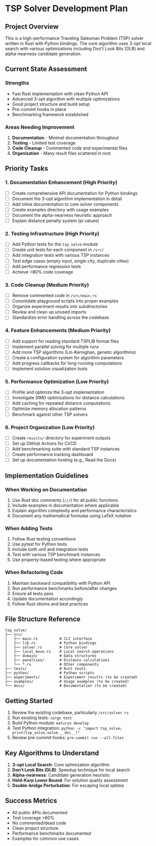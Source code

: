 # TSP Solver Development Plan

## Project Overview
This is a high-performance Traveling Salesman Problem (TSP) solver written in Rust with Python bindings. The core algorithm uses 3-opt local search with various optimizations including Don't Look Bits (DLB) and alpha-nearness candidate generation.

## Current State Assessment

### Strengths
- Fast Rust implementation with clean Python API
- Advanced 3-opt algorithm with multiple optimizations
- Good project structure and build setup
- Pre-commit hooks in place
- Benchmarking framework established

### Areas Needing Improvement
1. **Documentation** - Minimal documentation throughout
2. **Testing** - Limited test coverage
3. **Code Cleanup** - Commented code and experimental files
4. **Organization** - Many result files scattered in root

## Priority Tasks

### 1. Documentation Enhancement (High Priority)
- [ ] Create comprehensive API documentation for Python bindings
- [ ] Document the 3-opt algorithm implementation in detail
- [ ] Add inline documentation to core solver components
- [ ] Create examples directory with usage examples
- [ ] Document the alpha-nearness heuristic approach
- [ ] Explain distance penalty system (pi values)

### 2. Testing Infrastructure (High Priority)
- [ ] Add Python tests for the `tsp_solve` module
- [ ] Create unit tests for each component in `/src/`
- [ ] Add integration tests with various TSP instances
- [ ] Test edge cases (empty input, single city, duplicate cities)
- [ ] Add performance regression tests
- [ ] Achieve >80% code coverage

### 3. Code Cleanup (Medium Priority)
- [ ] Remove commented code in `/src/main.rs`
- [ ] Consolidate playground scripts into proper examples
- [ ] Organize experiment results into subdirectories
- [ ] Review and clean up unused imports
- [ ] Standardize error handling across the codebase

### 4. Feature Enhancements (Medium Priority)
- [ ] Add support for reading standard TSPLIB format files
- [ ] Implement parallel solving for multiple runs
- [ ] Add more TSP algorithms (Lin-Kernighan, genetic algorithms)
- [ ] Create a configuration system for algorithm parameters
- [ ] Add progress callbacks for long-running computations
- [ ] Implement solution visualization tools

### 5. Performance Optimization (Low Priority)
- [ ] Profile and optimize the 3-opt implementation
- [ ] Investigate SIMD optimizations for distance calculations
- [ ] Add caching for repeated distance computations
- [ ] Optimize memory allocation patterns
- [ ] Benchmark against other TSP solvers

### 6. Project Organization (Low Priority)
- [ ] Create `results/` directory for experiment outputs
- [ ] Set up GitHub Actions for CI/CD
- [ ] Add benchmarking suite with standard TSP instances
- [ ] Create performance tracking dashboard
- [ ] Set up documentation hosting (e.g., Read the Docs)

## Implementation Guidelines

### When Working on Documentation
1. Use Rust doc comments (`///`) for all public functions
2. Include examples in documentation where applicable
3. Explain algorithm complexity and performance characteristics
4. Document any mathematical formulas using LaTeX notation

### When Adding Tests
1. Follow Rust testing conventions
2. Use pytest for Python tests
3. Include both unit and integration tests
4. Test with various TSP benchmark instances
5. Use property-based testing where appropriate

### When Refactoring Code
1. Maintain backward compatibility with Python API
2. Run performance benchmarks before/after changes
3. Ensure all tests pass
4. Update documentation accordingly
5. Follow Rust idioms and best practices

## File Structure Reference

```
tsp_solve/
├── src/
│   ├── main.rs          # CLI interface
│   ├── lib.rs           # Python bindings
│   ├── solver.rs        # Core solver
│   ├── local_move.rs    # Local search operations
│   ├── domain/          # Data structures
│   ├── penalties/       # Distance calculations
│   └── *.rs             # Other components
├── tests/               # Rust tests
├── python/              # Python scripts
├── experiments/         # Experiment results (to be created)
├── examples/            # Usage examples (to be created)
└── docs/                # Documentation (to be created)
```

## Getting Started

1. Review the existing codebase, particularly `/src/solver.rs`
2. Run existing tests: `cargo test`
3. Build Python module: `maturin develop`
4. Test Python integration: `python -c "import tsp_solve; print(tsp_solve.solve.__doc__)"`
5. Review pre-commit hooks: `pre-commit run --all-files`

## Key Algorithms to Understand

1. **3-opt Local Search**: Core optimization algorithm
2. **Don't Look Bits (DLB)**: Speedup technique for local search
3. **Alpha-nearness**: Candidate generation heuristic
4. **Held-Karp Lower Bound**: For solution quality assessment
5. **Double-bridge Perturbation**: For escaping local optima

## Success Metrics

- All public APIs documented
- Test coverage >80%
- No commented/dead code
- Clean project structure
- Performance benchmarks documented
- Examples for common use cases
